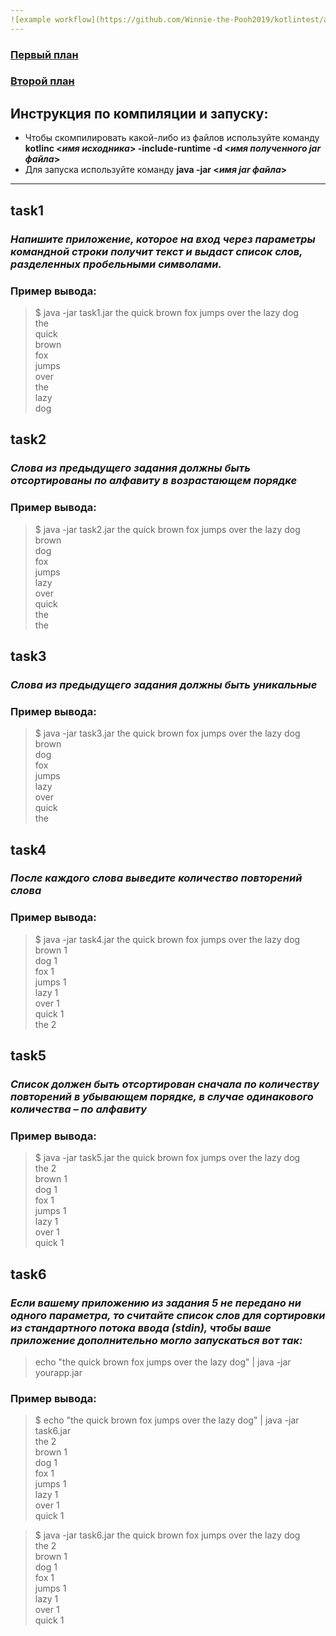 ```yaml
---
![example workflow](https://github.com/Winnie-the-Pooh2019/kotlintest/actions/workflows/main.yml/badge.svg)
---
```

### [Первый план](./src/application/PLAN2.md)
### [Второй план](./Roadmap2.md)
## Инструкция по компиляции и запуску:
  * Чтобы скомпилировать какой-либо из файлов используйте команду **kotlinc <_имя исходника_> -include-runtime -d <_имя полученного jar файла_>**
  * Для запуска используйте команду **java -jar <_имя jar файла_>**
---

## task1
### _Напишите приложение, которое на вход через параметры командной строки получит текст и выдаст список слов, разделенных пробельными символами._
### Пример вывода:
> $ java -jar task1.jar the quick brown fox jumps over the lazy dog  
> the  
> quick  
> brown  
> fox  
> jumps  
> over  
> the  
> lazy  
> dog

## task2
### _Слова из предыдущего задания должны быть отсортированы по алфавиту в возрастающем порядке_
### Пример вывода:
> $ java -jar task2.jar the quick brown fox jumps over the lazy dog  
> brown  
> dog  
> fox  
> jumps  
> lazy  
> over  
> quick  
> the  
> the

## task3
### _Слова из предыдущего задания должны быть уникальные_
### Пример вывода:
> $ java -jar task3.jar the quick brown fox jumps over the lazy dog  
> brown  
> dog  
> fox  
> jumps  
> lazy  
> over  
> quick  
> the

## task4
### _После каждого слова выведите количество повторений слова_
### Пример вывода:
> $ java -jar task4.jar the quick brown fox jumps over the lazy dog  
> brown 1  
> dog 1  
> fox 1  
> jumps 1  
> lazy 1  
> over 1  
> quick 1  
> the 2

## task5
### _Список должен быть отсортирован сначала по количеству повторений в убывающем порядке, в случае одинакового количества – по алфавиту_
### Пример вывода:
> $ java -jar task5.jar the quick brown fox jumps over the lazy dog  
> the 2  
> brown 1  
> dog 1  
> fox 1  
> jumps 1  
> lazy 1  
> over 1  
> quick 1  


## task6
### _Если вашему приложению из задания 5 не передано ни одного параметра, то считайте список слов для сортировки из стандартного потока ввода (stdin), чтобы ваше приложение дополнительно могло запускаться вот так:_
> echo "the quick brown fox jumps over the lazy dog" | java -jar yourapp.jar
### Пример вывода:
> $ echo "the quick brown fox jumps over the lazy dog" | java -jar task6.jar  
> the 2  
> brown 1  
> dog 1  
> fox 1  
> jumps 1  
> lazy 1  
> over 1  
> quick 1

> $ java -jar task6.jar the quick brown fox jumps over the lazy dog  
> the 2  
> brown 1  
> dog 1  
> fox 1  
> jumps 1  
> lazy 1  
> over 1  
> quick 1  
